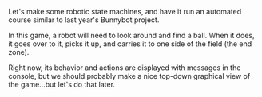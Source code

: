 Let's make some robotic state machines, and have it run an automated
course similar to last year's Bunnybot project.

In this game, a robot will need to look around and find a ball. When
it does, it goes over to it, picks it up, and carries it to one side
of the field (the end zone).

Right now, its behavior and actions are displayed with messages in the
console, but we should probably make a nice top-down graphical view of
the game...but let's do that later.
